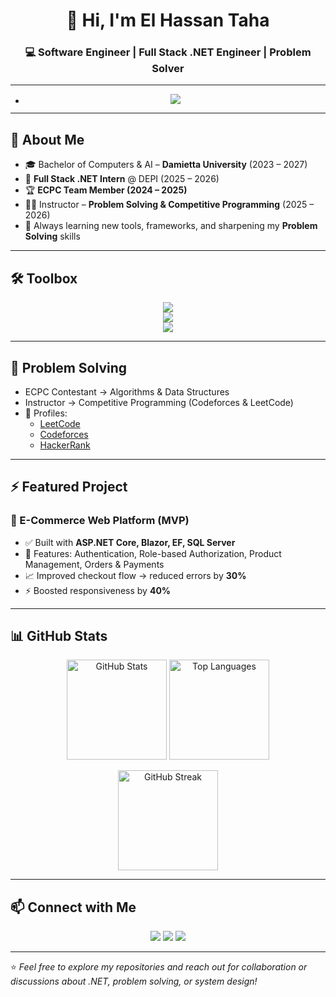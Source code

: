 <!-- Profile README for El Hassan Taha -->

<h1 align="center">👋 Hi, I'm El Hassan Taha</h1>
<h3 align="center">💻 Software Engineer | Full Stack .NET Engineer | Problem Solver</h3>

---

- <p align="center">
  <img src="https://readme-typing-svg.herokuapp.com?size=22&duration=4000&color=F75C7E&center=true&vCenter=true&width=600&lines=Full+Stack+.NET+Engineer;Problem+Solver+%26+Competitor;Always+Learning+%26+Building;Clean+Code+%7C+Scalable+Apps+%7C+Teamwork" />
  </p>

---

## 🚀 About Me
- 🎓 Bachelor of Computers & AI – **Damietta University** (2023 – 2027)  
- 💼 **Full Stack .NET Intern** @ DEPI (2025 – 2026)  
- 🏆 **ECPC Team Member (2024 – 2025)**  
- 👨‍🏫 Instructor – **Problem Solving & Competitive Programming** (2025 – 2026)  
- 🌱 Always learning new tools, frameworks, and sharpening my **Problem Solving** skills
  
---

## 🛠 Toolbox  

<p align="center">
  <!-- Backend -->
  <img src="https://skillicons.dev/icons?i=cs,dotnet,visualstudio,azure,postgres,mysql,sqlite" />
  <br/>
  <!-- Frontend -->
  <img src="https://skillicons.dev/icons?i=html,css,js,ts,react,angular,blazor,bootstrap,tailwind" />
  <br/>
  <!-- Tools -->
  <img src="https://skillicons.dev/icons?i=git,github,docker,postman,vscode,linux" />
</p>

---

## 🧩 Problem Solving  
- ECPC Contestant → Algorithms & Data Structures  
- Instructor → Competitive Programming (Codeforces & LeetCode)  
- 🔗 Profiles:  
  - [LeetCode](https://leetcode.com/)  
  - [Codeforces](https://codeforces.com/profile/)  
  - [HackerRank](https://www.hackerrank.com/)  

---

## ⚡ Featured Project  

### 🛒 E-Commerce Web Platform (MVP)  
- ✅ Built with **ASP.NET Core, Blazor, EF, SQL Server**  
- 🔑 Features: Authentication, Role-based Authorization, Product Management, Orders & Payments  
- 📈 Improved checkout flow → reduced errors by **30%**  
- ⚡ Boosted responsiveness by **40%**

---

## 📊 GitHub Stats  

<p align="center">
  <img src="https://github-readme-stats.vercel.app/api?username=El-Hassan-Taha&show_icons=true&theme=radical" alt="GitHub Stats" height="160"/>
  <img src="https://github-readme-stats.vercel.app/api/top-langs/?username=El-Hassan-Taha&layout=compact&theme=radical" alt="Top Languages" height="160"/>
</p>

<p align="center">
  <img src="https://github-readme-streak-stats.herokuapp.com?user=El-Hassan-Taha&theme=radical&hide_border=true" alt="GitHub Streak" height="160"/>
</p>

---

## 📫 Connect with Me  

<p align="center">
  <a href="https://www.linkedin.com/in/el-hassan-taha/"><img src="https://img.shields.io/badge/LinkedIn-0A66C2?style=for-the-badge&logo=linkedin&logoColor=white"/></a>
  <a href="https://github.com/El-Hassan-Taha"><img src="https://img.shields.io/badge/GitHub-000000?style=for-the-badge&logo=github&logoColor=white"/></a>
  <a href="mailto:hassantaha7t@gmail.com"><img src="https://img.shields.io/badge/Email-D14836?style=for-the-badge&logo=gmail&logoColor=white"/></a>
</p>

---

⭐️ *Feel free to explore my repositories and reach out for collaboration or discussions about .NET, problem solving, or system design!*
